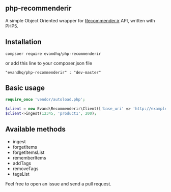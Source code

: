 ## php-recommenderir
A simple Object Oriented wrapper for [Recommender.ir](http://recommender.ir/) API, written with PHP5.

## Installation
```
compsoer require evandhq/php-recommenderir
```
or add this line to your composer.json file
```
"evandhq/php-recommenderir" : "dev-master"
```

## Basic usage
```php
require_once 'vendor/autoload.php';

$client = new Evand\Recommenderir\Client(['base_uri' => 'http://example.com']);
$client->ingest(12345, 'product1', 200);
```

## Available methods


* ingest
* forgetItems
* forgetItemsList
* rememberItems
* addTags
* removeTags
* tagsList

Feel free to open an issue and send a pull request. 
